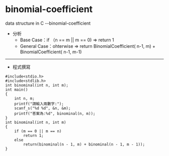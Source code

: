 # binomial-coefficient
data structure in C --binomial-coefficient
- 分析<br>
   - Base Case：if （n == m || m == 0) ⇒ return 1
   - General Case：ohterwise ⇒ return BinomialCoefficient( n-1, m) + BinomialCoefficient( n-1, m-1)
--------------
- 程式撰寫
```
#include<stdio.h>
#include<stdlib.h>
int binominal(int n, int m);
int main()
{
	int n, m;
	printf("請輸入兩數字:");
	scanf_s("%d %d", &n, &m);
	printf("答案為:%d", binominal(n, m));
}
int binominal(int n, int m)
{
	if (m == 0 || m == n)
		return 1;
	else
		return(binominal(n - 1, m) + binominal(n - 1, m - 1));
}
```
